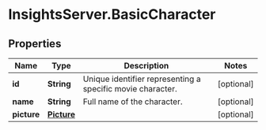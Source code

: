 # InsightsServer.BasicCharacter

## Properties
Name | Type | Description | Notes
------------ | ------------- | ------------- | -------------
**id** | **String** | Unique identifier representing a specific movie character. | [optional] 
**name** | **String** | Full name of the character. | [optional] 
**picture** | [**Picture**](Picture.md) |  | [optional] 


